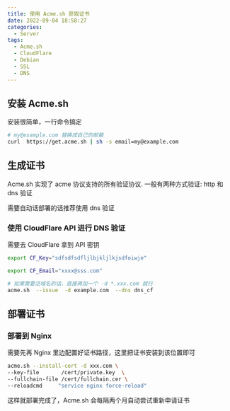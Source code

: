 ```yaml
---
title: 使用 Acme.sh 获取证书
date: 2022-09-04 18:58:27
categories:
  - Server
tags:
  - Acme.sh
  - CloudFlare
  - Debian
  - SSL
  - DNS
---
```


## 安装 Acme.sh

安装很简单，一行命令搞定

```bash
# my@example.com 替换成自己的邮箱
curl  https://get.acme.sh | sh -s email=my@example.com
```

## 生成证书

Acme.sh 实现了 acme 协议支持的所有验证协议. 一般有两种方式验证: http 和 dns 验证

需要自动话部署的话推荐使用 dns 验证

### 使用 CloudFlare API 进行 DNS 验证

需要去 CloudFlare 拿到 API 密钥

```bash
export CF_Key="sdfsdfsdfljlbjkljlkjsdfoiwje"

export CF_Email="xxxx@sss.com"

# 如果需要泛域名的话，直接再加一个 -d *.xxx.com 就行
acme.sh  --issue  -d example.com  --dns dns_cf
```

## 部署证书

### 部署到 Nginx

需要先再 Nginx 里边配置好证书路径，这里把证书安装到该位置即可

```bash
acme.sh --install-cert -d xxx.com \
--key-file       /cert/private.key  \
--fullchain-file /cert/fullchain.cer \
--reloadcmd     "service nginx force-reload"
```

这样就部署完成了，Acme.sh 会每隔两个月自动尝试重新申请证书

